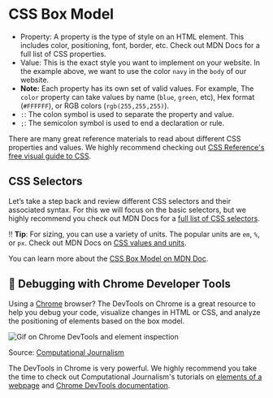 # CSS Box Model

- Property: A property is the type of style on an HTML element. This includes color, positioning, font, border, etc. Check out MDN Docs for a full list of CSS properties.
- Value: This is the exact style you want to implement on your website. In the example above, we want to use the color `navy` in the `body` of our website.
- **Note:** Each property has its own set of valid values. For example, The `color` property can take values by name (`blue`, `green`, etc), Hex format (`#FFFFFF`), or RGB colors (`rgb(255,255,255)`).
- `:`: The colon symbol is used to separate the property and value.
- `;`: The semicolon symbol is used to end a declaration or rule.

There are many great reference materials to read about different CSS properties and values. We highly recommend checking out [CSS Reference's free visual guide to CSS](https://cssreference.io/).

## CSS Selectors

Let’s take a step back and review different CSS selectors and their associated syntax. For this we will focus on the basic selectors, but we highly recommend you check out MDN Docs for a [full list of CSS selectors](https://developer.mozilla.org/en-US/docs/Web/CSS/CSS_Selectors).

:bangbang: **Tip**: For sizing, you can use a variety of units. The popular units are `em`, `%`, or `px`. Check out MDN Docs on [CSS values and units](https://developer.mozilla.org/en-US/docs/Learn/CSS/Building_blocks/Values_and_units).

You can learn more about the [CSS Box Model on MDN Doc](https://developer.mozilla.org/en-US/docs/Web/CSS/CSS_Box_Model/Introduction_to_the_CSS_box_model).

## 🐞 Debugging with Chrome Developer Tools

Using a [Chrome](https://www.google.com/chrome/) browser? The DevTools on Chrome is a great resource to help you debug your code, visualize changes in HTML or CSS, and analyze the positioning of elements based on the box model.

![Gif on Chrome DevTools and element inspection](http://www.compjour.org/files/images/tutorials/devtools/inspecting-elements-perusing-the-dom.gif)

Source: [Computational Journalism](http://www.compjour.org/tutorials/elements-of-a-webpage/)

The DevTools in Chrome is very powerful. We highly recommend you take the time to check out Computational Journalism's tutorials on [elements of a webpage](http://www.compjour.org/tutorials/elements-of-a-webpage/) and [Chrome DevTools documentation](https://developer.chrome.com/docs/devtools/).
